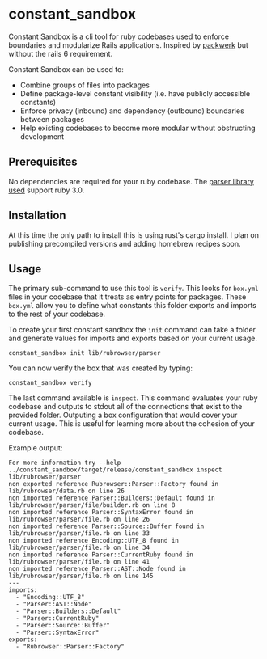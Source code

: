 # constant_sandbox

Constant Sandbox is a cli tool for ruby codebases used to enforce boundaries and modularize Rails applications. Inspired by [packwerk](https://github.com/Shopify/packwerk) but without the rails 6 requirement.

Constant Sandbox can be used to:

* Combine groups of files into packages
* Define package-level constant visibility (i.e. have publicly accessible constants)
* Enforce privacy (inbound) and dependency (outbound) boundaries between packages
* Help existing codebases to become more modular without obstructing development

## Prerequisites

No dependencies are required for your ruby codebase. The [parser library used](https://github.com/lib-ruby-parser/lib-ruby-parser) support ruby 3.0.

## Installation

At this time the only path to install this is using rust's cargo install. I plan on publishing precompiled versions and adding homebrew recipes soon.

## Usage

The primary sub-command to use this tool is `verify`. This looks for `box.yml` files in your codebase that it treats as entry points for packages. These `box.yml` allow you to define what constants this folder exports and imports to the rest of your codebase.

To create your first constant sandbox the `init` command can take a folder and generate values for imports and exports based on your current usage.

```
constant_sandbox init lib/rubrowser/parser
```

You can now verify the box that was created by typing:

```
constant_sandbox verify
```

The last command available is `inspect`. This command evaluates your ruby codebase and outputs to stdout all of the connections that exist to the provided folder. Outputing a box configuration that would cover your current usage. This is useful for learning more about the cohesion of your codebase.

Example output:
```
For more information try --help
../constant_sandbox/target/release/constant_sandbox inspect lib/rubrowser/parser
non exported reference Rubrowser::Parser::Factory found in lib/rubrowser/data.rb on line 26
non imported reference Parser::Builders::Default found in lib/rubrowser/parser/file/builder.rb on line 8
non imported reference Parser::SyntaxError found in lib/rubrowser/parser/file.rb on line 26
non imported reference Parser::Source::Buffer found in lib/rubrowser/parser/file.rb on line 33
non imported reference Encoding::UTF_8 found in lib/rubrowser/parser/file.rb on line 34
non imported reference Parser::CurrentRuby found in lib/rubrowser/parser/file.rb on line 41
non imported reference Parser::AST::Node found in lib/rubrowser/parser/file.rb on line 145
---
imports:
  - "Encoding::UTF_8"
  - "Parser::AST::Node"
  - "Parser::Builders::Default"
  - "Parser::CurrentRuby"
  - "Parser::Source::Buffer"
  - "Parser::SyntaxError"
exports:
  - "Rubrowser::Parser::Factory"

```